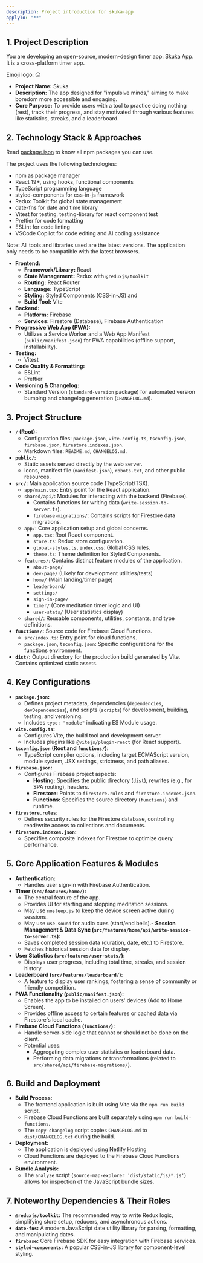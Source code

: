 ```yaml
---
description: Project introduction for skuka-app
applyTo: "**"
---
```


## 1. Project Description

You are developing an open-source, modern-design timer app: Skuka App. It is a
cross-platform timer app.

Emoji logo: 😑

- **Project Name:** Skuka
- **Description:** The app designed for "impulsive minds," aiming to make
  boredom more accessible and engaging.
- **Core Purpose:** To provide users with a tool to practice doing nothing
  (rest), track their progress, and stay motivated through various features like
  statistics, streaks, and a leaderboard.

## 2. Technology Stack & Approaches

Read [package.json](../../package.json) to know all npm packages you can use.

The project uses the following technologies:

- npm as package manager
- React 19+, using hooks, functional components
- TypeScript programming language
- styled-components for css-in-js framework
- Redux Toolkit for global state management
- date-fns for date and time library
- Vitest for testing, testing-library for react component test
- Prettier for code formatting
- ESLint for code linting
- VSCode Copilot for code editing and AI coding assistance

Note: All tools and libraries used are the latest versions. The application only
needs to be compatible with the latest browsers.

- **Frontend:**
  - **Framework/Library:** React
  - **State Management:** Redux with `@reduxjs/toolkit`
  - **Routing:** React Router
  - **Language:** TypeScript
  - **Styling:** Styled Components (CSS-in-JS) and
  - **Build Tool:** Vite
- **Backend:**
  - **Platform:** Firebase
  - **Services:** Firestore (Database), Firebase Authentication
- **Progressive Web App (PWA):**
  - Utilizes a Service Worker and a Web App Manifest (`public/manifest.json`)
    for PWA capabilities (offline support, installability).
- **Testing:**
  - Vitest
- **Code Quality & Formatting:**
  - ESLint
  - Prettier
- **Versioning & Changelog:**
  - Standard Version (`standard-version` package) for automated version bumping
    and changelog generation (`CHANGELOG.md`).

## 3. Project Structure

- **`/` (Root):**
  - Configuration files: `package.json`, `vite.config.ts`, `tsconfig.json`,
    `firebase.json`, `firestore.indexes.json`.
  - Markdown files: `README.md`, `CHANGELOG.md`.
- **`public/`:**
  - Static assets served directly by the web server.
  - Icons, manifest file (`manifest.json`), `robots.txt`, and other public
    resources.
- **`src/`:** Main application source code (TypeScript/TSX).
  - `app/main.tsx`: Entry point for the React application.
  - `shared/api/`: Modules for interacting with the backend (Firebase).
    - Contains functions for writing data (`write-session-to-server.ts`).
    - `firebase-migrations/`: Contains scripts for Firestore data migrations.
  - `app/`: Core application setup and global concerns.
    - `app.tsx`: Root React component.
    - `store.ts`: Redux store configuration.
    - `global-styles.ts`, `index.css`: Global CSS rules.
    - `theme.ts`: Theme definition for Styled Components.
  - `features/`: Contains distinct feature modules of the application.
    - `about-page/`
    - `dev-page/` (Likely for development utilities/tests)
    - `home/` (Main landing/timer page)
    - `leaderboard/`
    - `settings/`
    - `sign-in-page/`
    - `timer/` (Core meditation timer logic and UI)
    - `user-stats/` (User statistics display)
  - `shared/`: Reusable components, utilities, constants, and type definitions.
- **`functions/`:** Source code for Firebase Cloud Functions.
  - `src/index.ts`: Entry point for cloud functions.
  - `package.json`, `tsconfig.json`: Specific configurations for the functions
    environment.
- **`dist/`:** Output directory for the production build generated by Vite.
  Contains optimized static assets.

## 4. Key Configurations

- **`package.json`:**
  - Defines project metadata, dependencies (`dependencies`, `devDependencies`),
    and scripts (`scripts`) for development, building, testing, and versioning.
  - Includes `type: "module"` indicating ES Module usage.
- **`vite.config.ts`:**
  - Configures Vite, the build tool and development server.
  - Includes plugins like `@vitejs/plugin-react` (for React support).
- **`tsconfig.json` (Root and `functions/`):**
  - TypeScript compiler options, including target ECMAScript version, module
    system, JSX settings, strictness, and path aliases.
- **`firebase.json`:**
  - Configures Firebase project aspects:
    - **Hosting:** Specifies the public directory (`dist`), rewrites (e.g., for
      SPA routing), headers.
    - **Firestore:** Points to `firestore.rules` and `firestore.indexes.json`.
    - **Functions:** Specifies the source directory (`functions`) and runtime.
- **`firestore.rules`:**
  - Defines security rules for the Firestore database, controlling read/write
    access to collections and documents.
- **`firestore.indexes.json`:**
  - Specifies composite indexes for Firestore to optimize query performance.

## 5. Core Application Features & Modules

- **Authentication:**
  - Handles user sign-in with Firebase Authentication.
- **Timer (`src/features/home/`):**
  - The central feature of the app.
  - Provides UI for starting and stopping meditation sessions.
  - May use `nosleep.js` to keep the device screen active during sessions.
  - May use `use-sound` for audio cues (start/end bells).- **Session Management
    & Data Sync (`src/features/home/api/write-session-to-server.ts`):**
  - Saves completed session data (duration, date, etc.) to Firestore.
  - Fetches historical session data for display.
- **User Statistics (`src/features/user-stats/`):**
  - Displays user progress, including total time, streaks, and session history.
- **Leaderboard (`src/features/leaderboard/`):**
  - A feature to display user rankings, fostering a sense of community or
    friendly competition.
- **PWA Functionality (`public/manifest.json`):**
  - Enables the app to be installed on users' devices (Add to Home Screen).
  - Provides offline access to certain features or cached data via Firestore's
    local cache.
- **Firebase Cloud Functions (`functions/`):**
  - Handle server-side logic that cannot or should not be done on the client.
  - Potential uses:
    - Aggregating complex user statistics or leaderboard data.
    - Performing data migrations or transformations (related to
      `src/shared/api/firebase-migrations/`).

## 6. Build and Deployment

- **Build Process:**
  - The frontend application is built using Vite via the `npm run build` script.
  - Firebase Cloud Functions are built separately using
    `npm run build-functions`.
  - The `copy-changelog` script copies `CHANGELOG.md` to `dist/CHANGELOG.txt`
    during the build.
- **Deployment:**
  - The application is deployed using Netlify Hosting
  - Cloud Functions are deployed to the Firebase Cloud Functions environment.
- **Bundle Analysis:**
  - The `analyze` script (`source-map-explorer 'dist/static/js/*.js'`) allows
    for inspection of the JavaScript bundle sizes.

## 7. Noteworthy Dependencies & Their Roles

- **`@reduxjs/toolkit`:** The recommended way to write Redux logic, simplifying
  store setup, reducers, and asynchronous actions.
- **`date-fns`:** A modern JavaScript date utility library for parsing,
  formatting, and manipulating dates.
- **`firebase`:** Core Firebase SDK for easy integration with Firebase services.
- **`styled-components`:** A popular CSS-in-JS library for component-level
  styling.
